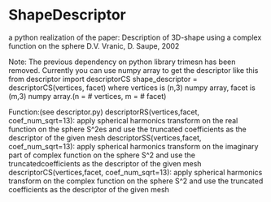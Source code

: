 # ShapeDescriptor
a python realization of the paper:
Description of 3D-shape using a complex function on the sphere
	D.V. Vranic, D. Saupe, 2002

Note: The previous dependency on python library trimesn has been removed. Currently you can use numpy array to get the descriptor like this
	from descriptor import descriptorCS
	shape_descriptor = descriptorCS(vertices, facet)
where vertices is (n,3) numpy array, facet is (m,3) numpy array.(n = # vertices, m = # facet) 
  
Function:(see descriptor.py)
  descriptorRS(vertices,facet, coef_num_sqrt=13):
    apply spherical harmonics transform on the real function on the sphere S^2es
    and use the truncated coefficients as the descriptor of the given mesh
  descriptorSS(vertices,facet, coef_num_sqrt=13):
    apply spherical harmonics transform on the imaginary part of complex function on the sphere S^2
    and use the truncatedcoefficients as the descriptor of the given mesh
  descriptorCS(vertices,facet, coef_num_sqrt=13):
    apply spherical harmonics transform on the complex function on the sphere S^2
    and use the truncated coefficients as the descriptor of the given mesh
